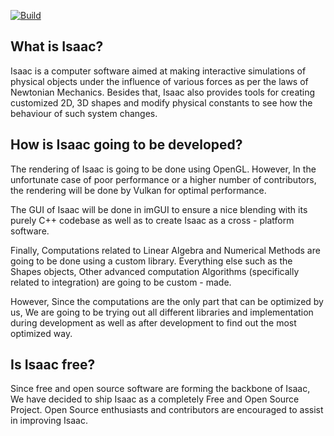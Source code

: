 [![Build](https://github.com/likely-shayan/Isaac/actions/workflows/cmake-multi-platform.yml/badge.svg?branch=main&event=push)](https://github.com/likely-shayan/Isaac/actions/workflows/cmake-multi-platform.yml)

## What is Isaac?

Isaac is a computer software aimed at making interactive simulations of physical objects under the influence of various forces as per the laws of Newtonian Mechanics. Besides that, Isaac also provides tools for creating customized 2D, 3D shapes and modify physical constants to see how the behaviour of such system changes.

## How is Isaac going to be developed?

The rendering of Isaac is going to be done using OpenGL. However, In the unfortunate case of poor performance or a higher number of contributors, the rendering will be done by Vulkan for optimal performance.

The GUI of Isaac will be done in imGUI to ensure a nice blending with its purely C++ codebase as well as to create Isaac as a cross - platform software.

Finally, Computations related to Linear Algebra and Numerical Methods are going to be done using a custom library. Everything else such as the Shapes objects, Other advanced computation Algorithms (specifically related to integration) are going to be custom - made.

However, Since the computations are the only part that can be optimized by us, We are going to be trying out all different libraries and implementation during development as well as after development to find out the most optimized way.

## Is Isaac free?

Since free and open source software are forming the backbone of Isaac, We have decided to ship Isaac as a completely Free and Open Source Project. Open Source enthusiasts and contributors are encouraged to assist in improving Isaac.
